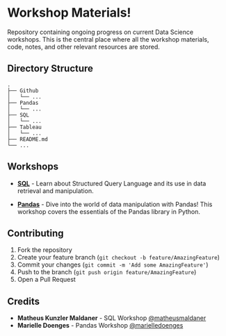 # Workshop Materials!

Repository containing ongoing progress on current Data Science workshops. This is the central place where all the workshop materials, code, notes, and other relevant resources are stored.

## Directory Structure

```plaintext
.
├── Github
│   └── ...
├── Pandas
│   └── ...
├── SQL
│   └── ...
├── Tableau
│   └── ...
├── README.md
└── ...
```

## Workshops

- **[SQL](./SQL/)** - Learn about Structured Query Language and its use in data retrieval and manipulation.
  
- **[Pandas](./Pandas/)** - Dive into the world of data manipulation with Pandas! This workshop covers the essentials of the Pandas library in Python.

[//]: # "- **[Tableau](./Tableau/)** - Explore the power of data visualization with Tableau."

[//]: # "- **[Github](./Github/)** - Contains materials related to our workshop on Github."

## Contributing

1. Fork the repository
2. Create your feature branch (`git checkout -b feature/AmazingFeature`)
3. Commit your changes (`git commit -m 'Add some AmazingFeature'`)
4. Push to the branch (`git push origin feature/AmazingFeature`)
5. Open a Pull Request

## Credits

- **Matheus Kunzler Maldaner** - SQL Workshop [@matheusmaldaner](https://github.com/matheusmaldaner)
- **Marielle Doenges** - Pandas Workshop [@marielledoenges](https://github.com/marielledoenges)

